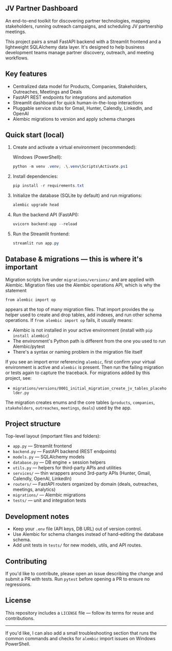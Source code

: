 ## JV Partner Dashboard

An end-to-end toolkit for discovering partner technologies, mapping stakeholders, running outreach campaigns, and scheduling JV partnership meetings.

This project pairs a small FastAPI backend with a Streamlit frontend and a lightweight SQLAlchemy data layer. It's designed to help business development teams manage partner discovery, outreach, and meeting workflows.

## Key features

- Centralized data model for Products, Companies, Stakeholders, Outreaches, Meetings and Deals
- FastAPI REST endpoints for integrations and automation
- Streamlit dashboard for quick human-in-the-loop interactions
- Pluggable service stubs for Gmail, Hunter, Calendly, LinkedIn, and OpenAI
- Alembic migrations to version and apply schema changes

## Quick start (local)

1. Create and activate a virtual environment (recommended):

	Windows (PowerShell):

	```powershell
	python -m venv .venv; .\.venv\Scripts\Activate.ps1
	```

2. Install dependencies:

	```powershell
	pip install -r requirements.txt
	```

3. Initialize the database (SQLite by default) and run migrations:

	```powershell
	alembic upgrade head
	```

4. Run the backend API (FastAPI):

	```powershell
	uvicorn backend:app --reload
	```

5. Run the Streamlit frontend:

	```powershell
	streamlit run app.py
	```

## Database & migrations — this is where it's important

Migration scripts live under `migrations/versions/` and are applied with Alembic. Migration files use the Alembic operations API, which is why the statement

```
from alembic import op
```

appears at the top of many migration files. That import provides the `op` helper used to create and drop tables, add indexes, and run other schema operations. If `from alembic import op` fails, it usually means:

- Alembic is not installed in your active environment (install with `pip install alembic`)
- The environment's Python path is different from the one you used to run Alembic/pytest
- There's a syntax or naming problem in the migration file itself

If you see an import error referencing `alembic`, first confirm your virtual environment is active and `alembic` is present. Then run the failing migration or tests again to capture the traceback. For migrations added by this project, see:

- `migrations/versions/0001_initial_migration_create_jv_tables_placeholder.py`

The migration creates enums and the core tables (`products`, `companies`, `stakeholders`, `outreaches`, `meetings`, `deals`) used by the app.

## Project structure

Top-level layout (important files and folders):

- `app.py` — Streamlit frontend
- `backend.py` — FastAPI backend (REST endpoints)
- `models.py` — SQLAlchemy models
- `database.py` — DB engine + session helpers
- `utils.py` — helpers for third-party APIs and utilities
- `services/` — thin wrappers around 3rd-party APIs (Hunter, Gmail, Calendly, OpenAI, LinkedIn)
- `routers/` — FastAPI routers organized by domain (deals, outreaches, meetings, analytics)
- `migrations/` — Alembic migrations
- `tests/` — unit and integration tests

## Development notes

- Keep your `.env` file (API keys, DB URL) out of version control.
- Use Alembic for schema changes instead of hand-editing the database schema.
- Add unit tests in `tests/` for new models, utils, and API routes.

## Contributing

If you'd like to contribute, please open an issue describing the change and submit a PR with tests. Run `pytest` before opening a PR to ensure no regressions.

## License

This repository includes a `LICENSE` file — follow its terms for reuse and contributions.

---

If you'd like, I can also add a small troubleshooting section that runs the common commands and checks for `alembic` import issues on Windows PowerShell.
